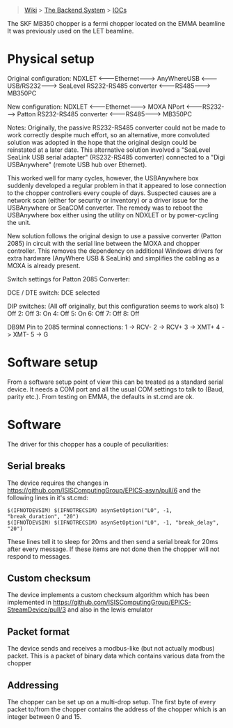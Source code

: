 > [Wiki](Home) > [The Backend System](The-Backend-System) > [IOCs](IOCs)

The SKF MB350 chopper is a fermi chopper located on the EMMA beamline It was previously used on the LET beamline.

# Physical setup

Original configuration:
NDXLET <---Ethernet---> AnyWhereUSB <---USB/RS232---> SeaLevel RS232-RS485 converter <---RS485---> MB350PC


New configuration:
NDXLET <---Ethernet---> MOXA NPort <---RS232---> Patton RS232-RS485 converter <---RS485---> MB350PC


Notes:
Originally, the passive RS232-RS485 converter could not be made to work correctly despite much effort, so an alternative, more convoluted solution was adopted in the hope that the original design could be reinstated at a later date.  This alternative solution involved a "SeaLevel SeaLink USB serial adapter" (RS232-RS485 converter) connected to a "Digi USBAnywhere" (remote USB hub over Ethernet).

This worked well for many cycles, however, the USBAnywhere box suddenly developed a regular problem in that it appeared to lose connection to the chopper controllers every couple of days.  Suspected causes are a network scan (either for security or inventory) or a driver issue for the USBAnywhere or SeaCOM converter.  The remedy was to reboot the USBAnywhere box either using the utility on NDXLET or by power-cycling the unit.

New solution follows the original design to use a passive converter (Patton 2085) in circuit with the serial line between the MOXA and chopper controller.  This removes the dependency on additional Windows drivers for extra hardware (AnyWhere USB & SeaLink) and simplifies the cabling as a MOXA is already present.


Switch settings for Patton 2085 Converter:

DCE / DTE switch:  DCE selected

DIP switches:  (All off originally, but this configuration seems to work also)
1: Off
2: Off
3: On
4: Off
5: On
6: Off
7: Off
8: Off


DB9M Pin to 2085 terminal connections:
1 -> RCV-
2 -> RCV+
3 -> XMT+
4 -> XMT-
5 -> G


# Software setup

From a software setup point of view this can be treated as a standard serial device. It needs a COM port and all the usual COM settings to talk to (Baud, parity etc.). From testing on EMMA, the defaults in st.cmd are ok.


# Software

The driver for this chopper has a couple of peculiarities:

## Serial breaks 

The device requires the changes in https://github.com/ISISComputingGroup/EPICS-asyn/pull/6 and the following lines in it's st.cmd:

```
$(IFNOTDEVSIM) $(IFNOTRECSIM) asynSetOption("L0", -1, "break_duration", "20")
$(IFNOTDEVSIM) $(IFNOTRECSIM) asynSetOption("L0", -1, "break_delay", "20")
```

These lines tell it to sleep for 20ms and then send a serial break for 20ms after every message. If these items are not done then the chopper will not respond to messages.

## Custom checksum

The device implements a custom checksum algorithm which has been implemented in https://github.com/ISISComputingGroup/EPICS-StreamDevice/pull/3 and also in the lewis emulator


## Packet format

The device sends and receives a modbus-like (but not actually modbus) packet. This is a packet of binary data which contains various data from the chopper


## Addressing

The chopper can be set up on a multi-drop setup. The first byte of every packet to/from the chopper contains the address of the chopper which is an integer between 0 and 15.
